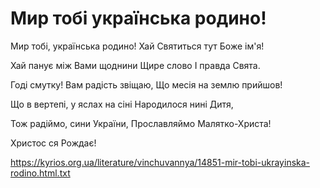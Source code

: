 Мир тобі українська родино!
================================================================

Мир тобі, українська родино!
Хай Святиться тут Боже ім'я!

Хай панує між Вами щоднини
Щире слово І правда Свята.

Годі смутку! Вам радість звіщаю,
Що месія на землю прийшов!

Що в вертепі, у яслах на сіні
Народилося нині Дитя,

Тож радіймо, сини України,
Прославляймо Малятко-Христа!

Христос ся Рождає!


https://kyrios.org.ua/literature/vinchuvannya/14851-mir-tobi-ukrayinska-rodino.html.txt
